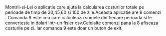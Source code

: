 Montrii-si-Lei o aplicatie care ajuta la calcularea costurilor totale pe perioade de timp de 30,45,60 si 100 de zile.Aceasta aplicatie are 9 comenzi .
Comanda 8 este cea care calculeaza sumele din fiecare perioada si le converteste in dolari intr-un fisier csv.Celelalte comenzi pana la 8 afiseaza costurile pe zi.
Iar comanda 9 este doar un buton de exit.
